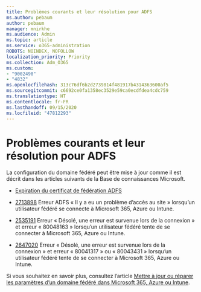 ```yaml
---
title: Problèmes courants et leur résolution pour ADFS
ms.author: pebaum
author: pebaum
manager: mnirkhe
ms.audience: Admin
ms.topic: article
ms.service: o365-administration
ROBOTS: NOINDEX, NOFOLLOW
localization_priority: Priority
ms.collection: Adm_O365
ms.custom:
- "9002490"
- "4832"
ms.openlocfilehash: 313c76df6b2d2739814f481917b4314363600af5
ms.sourcegitcommit: c6692ce0fa1358ec3529e59ca0ecdfdea4cdc759
ms.translationtype: HT
ms.contentlocale: fr-FR
ms.lasthandoff: 09/15/2020
ms.locfileid: "47812293"
---
```

# <a name="common-issues-and-resolutions-for-adfs"></a>Problèmes courants et leur résolution pour ADFS

La configuration du domaine fédéré peut être mise à jour comme il est décrit dans les articles suivants de la Base de connaissances Microsoft.

- [Expiration du certificat de fédération ADFS](adfs-federation-certificate-expiring.md)

- [2713898](https://support.microsoft.com/help/2713898) Erreur ADFS « Il y a eu un problème d’accès au site » lorsqu’un utilisateur fédéré se connecte à Microsoft 365, Azure ou Intune.

- [2535191](https://support.microsoft.com/help/2535191) Erreur « Désolé, une erreur est survenue lors de la connexion » et erreur « 80048163 » lorsqu’un utilisateur fédéré tente de se connecter à Microsoft 365, Azure ou Intune.

- [2647020](https://support.microsoft.com/help/2647020) Erreur « Désolé, une erreur est survenue lors de la connexion » et erreur « 80041317 » ou « 80043431 » lorsqu’un utilisateur fédéré tente de se connecter à Microsoft 365, Azure ou Intune.

Si vous souhaitez en savoir plus, consultez l’article [Mettre à jour ou réparer les paramètres d’un domaine fédéré dans Microsoft 365, Azure ou Intune](https://docs.microsoft.com/office365/troubleshoot/active-directory/update-federated-domain-office-365).
